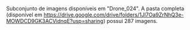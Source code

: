 Subconjunto de imagens disponíveis em "Drone_024".
A pasta completa (disponível em <https://drive.google.com/drive/folders/1Jl7Oa9ZrNhQ3e-MOWDCD9GK3ACVidnqE?usp=sharing>) possui 287 imagens.
